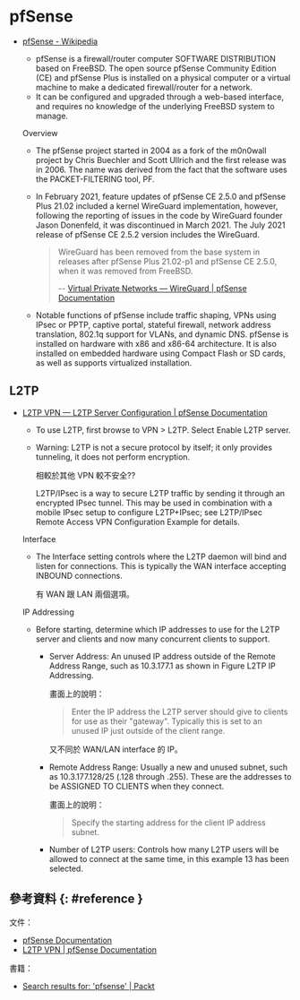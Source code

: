 # pfSense

  - [pfSense \- Wikipedia](https://en.wikipedia.org/wiki/PfSense)

      - pfSense is a firewall/router computer SOFTWARE DISTRIBUTION based on FreeBSD. The open source pfSense Community Edition (CE) and pfSense Plus is installed on a physical computer or a virtual machine to make a dedicated firewall/router for a network.
      - It can be configured and upgraded through a web-based interface, and requires no knowledge of the underlying FreeBSD system to manage.

    Overview

      - The pfSense project started in 2004 as a fork of the m0n0wall project by Chris Buechler and Scott Ullrich and the first release was in 2006. The name was derived from the fact that the software uses the PACKET-FILTERING tool, PF.

      - In February 2021, feature updates of pfSense CE 2.5.0 and pfSense Plus 21.02 included a kernel WireGuard implementation, however, following the reporting of issues in the code by WireGuard founder Jason Donenfeld, it was discontinued in March 2021. The July 2021 release of pfSense CE 2.5.2 version includes the WireGuard.

        > WireGuard has been removed from the base system in releases after pfSense Plus 21.02-p1 and pfSense CE 2.5.0, when it was removed from FreeBSD.
        >
        > -- [Virtual Private Networks — WireGuard \| pfSense Documentation](https://docs.netgate.com/pfsense/en/latest/vpn/wireguard/index.html)

      - Notable functions of pfSense include traffic shaping, VPNs using IPsec or PPTP, captive portal, stateful firewall, network address translation, 802.1q support for VLANs, and dynamic DNS. pfSense is installed on hardware with x86 and x86-64 architecture. It is also installed on embedded hardware using Compact Flash or SD cards, as well as supports virtualized installation.

## L2TP

  - [L2TP VPN — L2TP Server Configuration \| pfSense Documentation](https://docs.netgate.com/pfsense/en/latest/vpn/l2tp/configuration.html)

      - To use L2TP, first browse to VPN > L2TP. Select Enable L2TP server.

      - Warning: L2TP is not a secure protocol by itself; it only provides tunneling, it does not perform encryption.

        相較於其他 VPN 較不安全??

        L2TP/IPsec is a way to secure L2TP traffic by sending it through an encrypted IPsec tunnel. This may be used in combination with a mobile IPsec setup to configure L2TP+IPsec; see L2TP/IPsec Remote Access VPN Configuration Example for details.

    Interface

      - The Interface setting controls where the L2TP daemon will bind and listen for connections. This is typically the WAN interface accepting INBOUND connections.

        有 WAN 跟 LAN 兩個選項。

    IP Addressing

      - Before starting, determine which IP addresses to use for the L2TP server and clients and now many concurrent clients to support.

          - Server Address: An unused IP address outside of the Remote Address Range, such as 10.3.177.1 as shown in Figure L2TP IP Addressing.

            畫面上的說明：

            > Enter the IP address the L2TP server should give to clients for use as their "gateway". Typically this is set to an unused IP just outside of the client range.

            又不同於 WAN/LAN interface 的 IP。

          - Remote Address Range: Usually a new and unused subnet, such as 10.3.177.128/25 (.128 through .255). These are the addresses to be ASSIGNED TO CLIENTS when they connect.

            畫面上的說明：

            > Specify the starting address for the client IP address subnet.

          - Number of L2TP users: Controls how many L2TP users will be allowed to connect at the same time, in this example 13 has been selected.

## 參考資料 {: #reference }

文件：

  - [pfSense Documentation](https://docs.netgate.com/pfsense/en/latest/)
  - [L2TP VPN | pfSense Documentation](https://docs.netgate.com/pfsense/en/latest/vpn/l2tp/index.html)

書籍：

  - [Search results for: 'pfsense' | Packt](https://www.packtpub.com/catalogsearch/result?q=pfsense)
